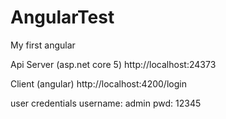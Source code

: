 # AngularTest
My first angular

Api Server (asp.net core 5)
http://localhost:24373

Client (angular)
http://localhost:4200/login

user credentials
username: admin
pwd: 12345
